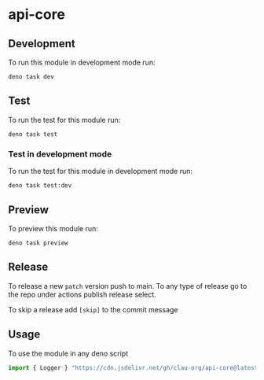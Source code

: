 # api-core

## Development

To run this module in development mode run:

```
deno task dev
```

## Test

To run the test for this module run:

```
deno task test
```

### Test in development mode

To run the test for this module in development mode run:

```
deno task test:dev
```

## Preview

To preview this module run:

```
deno task preview
```

## Release

To release a new `patch` version push to main. To any type of release go to the
repo under actions publish release select.

To skip a release add `[skip]` to the commit message

## Usage

To use the module in any deno script

```ts
import { Logger } "https://cdn.jsdelivr.net/gh/clau-org/api-core@latest/src/log.ts"
```

